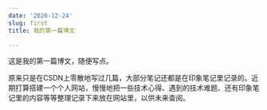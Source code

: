 ```yaml
---
date: '2020-12-24'
slug: first
title: 我的第一篇博文

---
```


这是我的第一篇博文，随便写点。

<!-- more -->

原来只是在CSDN上零散地写过几篇，大部分笔记还都是在印象笔记里记录的。近期打算搭建一个个人网站，慢慢地把一些技术心得、遇到的技术难题、还有印象笔记里的内容等等整理记录下来放在网站里，以供未来查阅。
